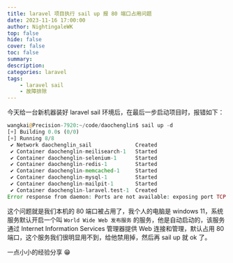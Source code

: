 ```yaml
---
title: laravel 项目执行 sail up 报 80 端口占用问题
date: 2023-11-16 17:00:00
author: NightingaleWK
top: false
hide: false
cover: false
toc: false
summary: 
description: 
categories: laravel
tags:
    - laravel sail
    - 故障排除
---
```


今天给一台新机器装好 laravel sail 环境后，在最后一步启动项目时，报错如下：
```php
wangkai@Precision-7920:~/code/daochenglin$ sail up -d
[+] Building 0.0s (0/0)                                                                          docker:default
[+] Running 8/8
 ✔ Network daochenglin_sail              Created                                                           0.0s
 ✔ Container daochenglin-meilisearch-1   Started                                                           0.1s
 ✔ Container daochenglin-selenium-1      Started                                                           0.1s
 ✔ Container daochenglin-redis-1         Started                                                           0.1s
 ✔ Container daochenglin-memcached-1     Started                                                           0.1s
 ✔ Container daochenglin-mysql-1         Started                                                           0.1s
 ✔ Container daochenglin-mailpit-1       Started                                                           0.1s
 ✔ Container daochenglin-laravel.test-1  Created                                                           0.1s
Error response from daemon: Ports are not available: exposing port TCP 0.0.0.0:80 -> 0.0.0.0:0: listen tcp 0.0.0.0:80: bind: An attempt was made to access a socket in a way forbidden by its access permissions.
```

这个问题就是我们本机的 80 端口被占用了，我个人的电脑是 windows 11，系统服务默认开启一个叫 ``World Wide Web 发布服务`` 的服务，他是自动启动的，该服务通过 Internet Information Services 管理器提供 Web 连接和管理，默认占用 80 端口，这个服务我们很明显用不到，给他禁用掉，然后再 sail up 就 ok 了。

一点小小的经验分享 😁